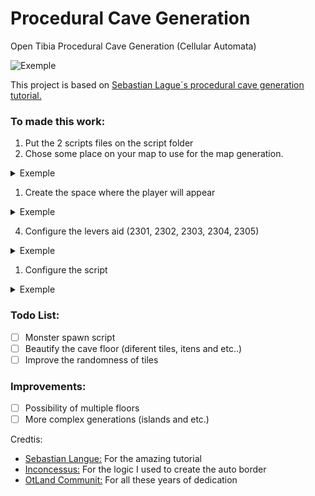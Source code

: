 # Procedural Cave Generation
Open Tibia Procedural Cave Generation (Cellular Automata)

![Exemple](imgs/gifExemple2.gif)

This project is based on [Sebastian Lague´s procedural cave generation tutorial.](https://youtube.com/playlist?list=PLFt_AvWsXl0eZgMK_DT5_biRkWXftAOf9)

### To made this work:

1. Put the 2 scripts files on the script folder
2. Chose some place on your map to use for the map generation.
<details>
  <summary>Exemple</summary>
  
  from: (x=1500,y=300,z=7) to (x=1620,y=420,z=7)
  
  ![Exemple](imgs/img1.png)

</details>

1. Create the space where the player will appear

<details>
  <summary>Exemple</summary>
  
  from: (x=1555,y=355,z=7) to (x=1565,y=365,z=7)
  
  ![Exemple](imgs/img2.JPG)
  
</details>

4. Configure the levers aid (2301, 2302, 2303, 2304, 2305)
<details>
  <summary>Exemple</summary>
  
  from: (x=1555,y=355,z=7) to (x=1565,y=365,z=7)
  
  ![Exemple](imgs/img3.JPG)

</details>

1. Configure the script

<details>

  <summary>Exemple</summary>

  ```lua
  local MAPS = {
      [1] = {
          startX = 1500, startY = 300, startZ = 7,
          width = 120, height = 120,
          randonFillPercent = 50,
          roomTheresholdSize = 50,
          wallTheresholdSize = 100,
          playerSpawn ={x=55, y=55, size=10}, --start point x=1555, y=355
          map = {},
          remover_primeira_camada = true,
          style = Styles["Earth"]
      },
      [2] = {
          startX = 1500, startY = 300, startZ = 7,
          width = 120, height = 120,
          randonFillPercent = 52,
          roomTheresholdSize = 50,
          wallTheresholdSize = 100,
          playerSpawn ={x=55, y=55, size=10},
          map = {},
          remover_primeira_camada = true,
          style = Styles["Earth (stone border)"]
      },
      [3] = {
          startX = 1500, startY = 300, startZ = 7,
          width = 120, height = 120,
          randonFillPercent = 55,
          roomTheresholdSize = 20,
          wallTheresholdSize = 50,
          playerSpawn ={x=55, y=55, size=10},
          map = {},
          remover_primeira_camada = true,
          style = Styles["Rock Mountain"]
      },
      [4] = {
          startX = 1500, startY = 300, startZ = 7,
          width = 120, height = 120,
          randonFillPercent = 51,
          roomTheresholdSize = 20,
          wallTheresholdSize = 50,
          playerSpawn ={x=55, y=55, size=10},
          map = {},

          remover_primeira_camada = true,
          style = Styles["Earth Mountain"]
      },
      [5] = {
          startX = 1500, startY = 300, startZ = 7,
          width = 120, height = 120,
          randonFillPercent = 52,
          roomTheresholdSize = 50,
          wallTheresholdSize = 100,
          playerSpawn ={x=55, y=55, size=10},
          map = {},
          remover_primeira_camada = true,
          style = Styles["Darkest Mud (lava)"]
      },
  }
  ```
</details>

### Todo List:
 - [ ] Monster spawn script
 - [ ] Beautify the cave floor (diferent tiles, itens and etc..)
 - [ ] Improve the randomness of tiles

### Improvements:
 - [ ] Possibility of multiple floors
 - [ ] More complex generations (islands and etc.)

Credtis:
- [Sebastian Langue:](https://www.youtube.com/c/SebastianLague) For the amazing tutorial
- [Inconcessus:](https://github.com/Inconcessus/OTMapGen) For the logic I used to create the auto border
- [OtLand Communit:](https://otland.net/) For all these years of dedication
